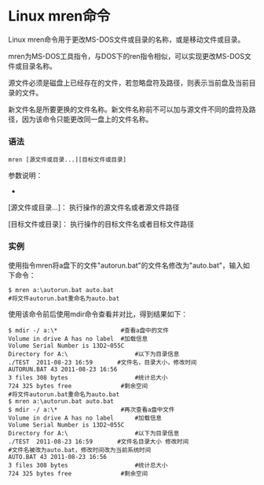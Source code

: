 # Linux mren命令

Linux mren命令用于更改MS-DOS文件或目录的名称，或是移动文件或目录。

mren为MS-DOS工具指令，与DOS下的ren指令相似，可以实现更改MS-DOS文件或目录名称。

源文件必须是磁盘上已经存在的文件，若忽略盘符及路径，则表示当前盘及当前目录的文件。

新文件名是所要更换的文件名称。新文件名称前不可以加与源文件不同的盘符及路径，因为该命令只能更改同一盘上的文件名称。

### 语法

    mren [源文件或目录...][目标文件或目录]

参数说明：

- 
[源文件或目录…]：
执行操作的源文件名或者源文件路径

[目标文件或目录]：
执行操作的目标文件名或者目标文件路径

### 实例

使用指令mren将a盘下的文件"autorun.bat"的文件名修改为"auto.bat"，输入如下命令：

    $ mren a:\autorun.bat auto.bat  
    #将文件autorun.bat重命名为auto.bat  
    

使用该命令前后使用mdir命令查看并对比，得到结果如下：

    $ mdir -/ a:\*                  #查看a盘中的文件  
    Volume in drive A has no label  #加载信息  
    Volume Serial Number is 13D2~055C  
    Directory for A:\                   #以下为目录信息  
    ./TEST  2011-08-23 16:59       #文件名，目录大小，修改时间  
    AUTORUN.BAT 43 2011-08-23 16:56  
    3 files 308 bytes                   #统计总大小  
    724 325 bytes free              #剩余空间  
    #将文件autorun.bat重命名为auto.bat  
    $ mren a:\autorun.bat auto.bat        
    $ mdir -/ a:\*                  #再次查看a盘中文件  
    Volume in drive A has no label      #加载信息  
    Volume Serial Number is 13D2~055C  
    Directory for A:\                   #以下为目录信息  
    ./TEST  2011-08-23 16:59       #文件名目录大小 修改时间  
    #文件名被改为auto.bat，修改时间改为当前系统时间  
    AUTO.BAT 43 2011-08-23 16:56          
    3 files 308 bytes                   #统计总大小  
    724 325 bytes free              #剩余空间  
    